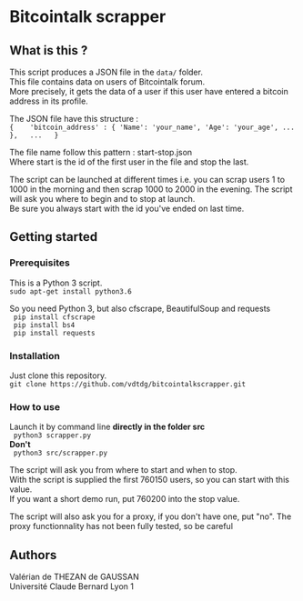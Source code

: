 # Bitcointalk scrapper

## What is this ?
This script produces a JSON file in the ``data/`` folder.  
This file contains data on users of Bitcointalk forum.  
More precisely, it gets the data of a user if this user have entered a bitcoin address in its profile.  

The JSON file have this structure :   
`` {   
      'bitcoin_address' : { 'Name': 'your_name', 'Age': 'your_age', ... },  
      ...  
   }  
``  

The file name follow this pattern : start-stop.json  
Where start is the id of the first user in the file and stop the last.

The script can be launched at different times i.e. you can scrap users 1 to 1000 in the morning and then scrap 1000 to 2000 in the evening. The script will ask you where to begin and to stop at launch.  
Be sure you always start with the id you've ended on last time.  

## Getting started

### Prerequisites

This is a Python 3 script.  
`` sudo apt-get install python3.6 ``  
  
So you need Python 3, but also cfscrape, BeautifulSoup and requests  
`` pip install cfscrape``   
`` pip install bs4``   
`` pip install requests``  
 
### Installation
Just clone this repository.  
`` git clone https://github.com/vdtdg/bitcointalkscrapper.git  ``

### How to use
Launch it by command line **directly in the folder src**  
`` python3 scrapper.py``  
**Don't**  
`` python3 src/scrapper.py``  

The script will ask you from where to start and when to stop.  
With the script is supplied the first 760150 users, so you can start with this value.  
If you want a short demo run, put 760200 into the stop value.

The script will also ask you for a proxy, if you don't have one, put "no". The proxy functionnality has not been fully tested, so be careful

## Authors
Valérian de THEZAN de GAUSSAN  
Université Claude Bernard Lyon 1
